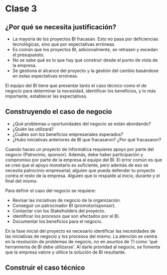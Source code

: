 # Clase 3
## ¿Por qué se necesita justificación?
- La mayoría de los proyectos BI fracasan. Esto no pasa por deficiencias tecnológicas, sino que por expectativas erróneas.
- Es común que los proyectos BI, adicionalmente, se retrasen y excedan el presupuesto.
- No se sabe qué es lo que hay que construir desde el punto de vista de la empresa.
- Se gestiona el alcance del proyecto y la gestión del cambio basándose en estas expectativas erróneas.

El equipo del BI tiene que presentar tanto el caso técnico como el de negocio para  determinar la necesidad, identificar los beneficios, y lo más importante, establecer las expectativas.

## Construyendo el caso de negocio
- ¿Qué problemas u oportunidades del negocio se están abordando?
- ¿Quién las utilizará?
- ¿Cuáles son los beneficios empresariales esperados?
- ¿Hubo iniciativas anteriores de BI que fracasaron? ¿Por qué fracasaron?

Cuando haces un proyecto de informática requieres apoyo por parte del negocio (Patrocinio, sponsor). Además, debe haber participación y compromiso por parte de la empresa al equipo del BI. El error común es que se cree que el apoyo monetario es suficiente, pero además de eso se necesita patrocinio empresarial; alguien que pueda defender tu proyecto contra el resto de la empresa. Alguien que lo respalde al inicio, durante y el final del mismo.

Para definir el caso del negocio se requiere:
- Revisar las iniciativas de negocio de la organización.
- Conseguir un patrocinador BI (promotor/sponsor).
- Contactar con los Stakeholders del proyecto.
- identificar los procesos que son afectados por el BI.
- Documentar los beneficios para el negocio.

En la fase inicial del proyecto es necesario identificar las necesidades de las iniciativas de negocio y los procesos del mismo. La atención se centra en la resolución de problemas de negocio, no en asuntos de TI como 'qué herramienta de BI debe utilizarse'. Al darle prioridad al negocio, se fomenta que la empresa valore y utilice la solución de BI resultante.

## Construir el caso técnico

